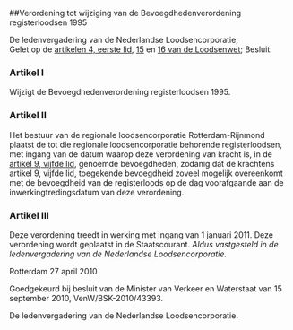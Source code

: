 <meta http-equiv='Content-Type' content='text/html; charset=utf-8' />

##Verordening tot wijziging van de Bevoegdhedenverordening registerloodsen 1995

De ledenvergadering van de Nederlandse Loodsencorporatie,  
Gelet op de [artikelen 4, eerste lid](../../../../../../wet/loodsenwet/BWBR0004365/README.md), [15](../../../../../../wet/loodsenwet/BWBR0004365/README.md) en [16 van de Loodsenwet](../../../../../../wet/loodsenwet/BWBR0004365/README.md);
Besluit:    

### Artikel  I  

Wijzigt de Bevoegdhedenverordening registerloodsen 1995. 

### Artikel  II  

Het bestuur van de regionale loodsencorporatie Rotterdam-Rijnmond plaatst de tot die regionale loodsencorporatie behorende registerloodsen, met ingang van de datum waarop deze verordening van kracht is, in de [artikel 9, vijfde lid](../../../../../../pbo/bevoegdhedenverordening/registerloodsen/1995/BWBR0007399/README.md), genoemde bevoegdheden, zodanig dat de krachtens artikel 9, vijfde lid, toegekende bevoegdheid zoveel mogelijk overeenkomt met de bevoegdheid van de registerloods op de dag voorafgaande aan de inwerkingtredingsdatum van deze verordening. 

### Artikel  III  

Deze verordening treedt in werking met ingang van 1 januari 2011. 
Deze verordening wordt geplaatst in de Staatscourant.  *Aldus vastgesteld in de ledenvergadering van de Nederlandse Loodsencorporatie.*    

Rotterdam 
27 april 2010   

Goedgekeurd bij besluit van de Minister van Verkeer en Waterstaat van 15 september 2010, VenW/BSK-2010/43393.

De ledenvergadering van de Nederlandse Loodsencorporatie.   
